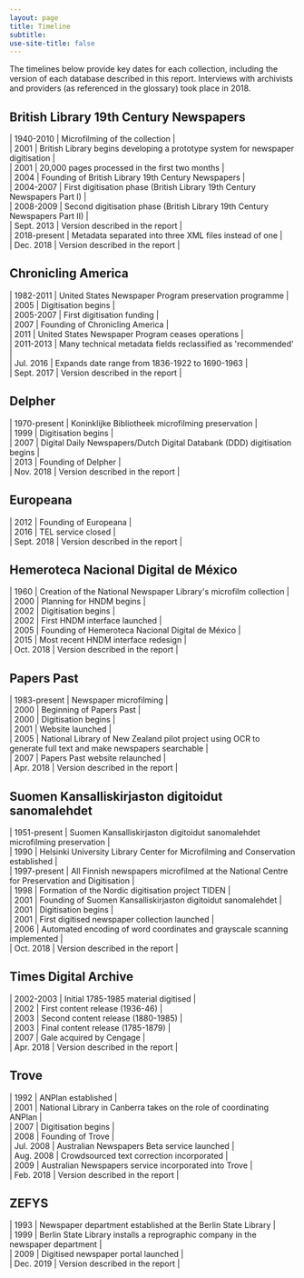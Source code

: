 ```yaml
---
layout: page
title: Timeline
subtitle:
use-site-title: false
---
```


The timelines below provide key dates for each collection, including the version of each database described in this report. Interviews with archivists and providers (as referenced in the glossary) took place in 2018.


## British Library 19th Century Newspapers
 
| 1940-2010  | Microfilming of the collection  |  
| 2001  | British Library begins developing a prototype system for newspaper digitisation  |  
| 2001  | 20,000 pages processed in the first two months  |  
| 2004  | Founding of British Library 19th Century Newspapers  |  
| 2004-2007  | First digitisation phase (British Library 19th Century Newspapers Part I)  |  
| 2008-2009  | Second digitisation phase (British Library 19th Century Newspapers Part II)  |  
| Sept. 2013  | Version described in the report  |  
| 2018-present  | Metadata separated into three XML files instead of one  |  
| Dec. 2018  | Version described in the report  |  

## Chronicling America 

| 1982-2011  | United States Newspaper Program preservation programme  |  
| 2005  | Digitisation begins  |  
| 2005-2007  | First digitisation funding  |  
| 2007  | Founding of Chronicling America  |  
| 2011  | United States Newspaper Program ceases operations  |  
| 2011-2013  | Many technical metadata fields reclassified as 'recommended'  |  
| Jul. 2016  | Expands date range from 1836-1922 to 1690-1963  |  
| Sept. 2017  | Version described in the report  |  

## Delpher
  
| 1970-present  | Koninklijke Bibliotheek microfilming preservation  |  
| 1999  | Digitisation begins  |  
| 2007  | Digital Daily Newspapers/Dutch Digital Databank (DDD) digitisation begins  |  
| 2013  | Founding of Delpher  |  
| Nov. 2018  | Version described in the report  |  

## Europeana

| 2012  | Founding of Europeana  |  
| 2016  | TEL service closed  |  
| Sept. 2018  | Version described in the report  |  

## Hemeroteca Nacional Digital de México


| 1960  | Creation of the National Newspaper Library's microfilm collection  |  
| 2000  | Planning for HNDM begins  |  
| 2002  | Digitisation begins  |  
| 2002  | First HNDM interface launched  |  
| 2005  | Founding of Hemeroteca Nacional Digital de México  |  
| 2015  | Most recent HNDM interface redesign  |  
| Oct. 2018  | Version described in the report  |  

## Papers Past

| 1983-present  | Newspaper microfilming  |  
| 2000  | Beginning of Papers Past  |  
| 2000  | Digitisation begins  |  
| 2001  | Website launched  |  
| 2005  | National Library of New Zealand pilot project using OCR to generate full text and make newspapers searchable  |  
| 2007  | Papers Past website relaunched  |  
| Apr. 2018  | Version described in the report  |  

## Suomen Kansalliskirjaston digitoidut sanomalehdet
  
| 1951-present  | Suomen Kansalliskirjaston digitoidut sanomalehdet microfilming preservation  |  
| 1990  | Helsinki University Library Center for Microfilming and Conservation established  |  
| 1997-present  | All Finnish newspapers microfilmed at the National Centre for Preservation and Digitisation  |  
| 1998  | Formation of the Nordic digitisation project TIDEN  |  
| 2001  | Founding of Suomen Kansalliskirjaston digitoidut sanomalehdet  |  
| 2001  | Digitisation begins  |  
| 2001  | First digitised newspaper collection launched  |  
| 2006  | Automated encoding of word coordinates and grayscale scanning implemented   |  
| Oct. 2018  | Version described in the report  |  

## Times Digital Archive
  
| 2002-2003  | Initial 1785-1985 material digitised  |  
| 2002  | First content release (1936-46)  |  
| 2003  | Second content release (1880-1985)  |  
| 2003  | Final content release (1785-1879)  |  
| 2007  | Gale acquired by Cengage  |  
| Apr. 2018  | Version described in the report  |  

## Trove
  
| 1992  | ANPlan established  |  
| 2001  | National Library in Canberra takes on the role of coordinating ANPlan |  
| 2007  | Digitisation begins  |  
| 2008  | Founding of Trove  |  
| Jul. 2008  | Australian Newspapers Beta service launched  |  
| Aug. 2008  | Crowdsourced text correction incorporated  |  
| 2009  | Australian Newspapers service incorporated into Trove  |  
| Feb. 2018  | Version described in the report  |  

## ZEFYS
  
| 1993  | Newspaper department established at the Berlin State Library |  
| 1999  | Berlin State Library installs a reprographic company in the newspaper department  |  
| 2009  | Digitised newspaper portal launched  |  
| Dec. 2019  | Version described in the report  |  



